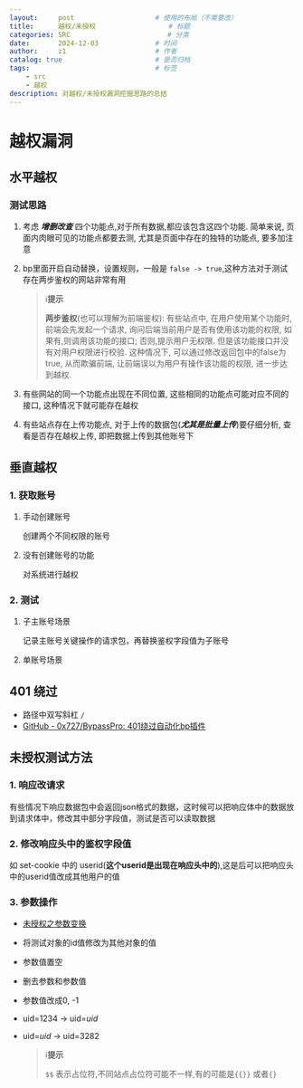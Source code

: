 ```yaml
---
layout:     post   				    # 使用的布局（不需要改）
title:      越权/未授权 				    # 标题 
categories: SRC                        # 分类
date:       2024-12-03 				# 时间
author:     z1 						# 作者
catalog: true 						# 是否归档
tags:								# 标签
    - src
    - 越权
description: 对越权/未授权漏洞挖掘思路的总结
---
```

# 越权漏洞

## 水平越权

### 测试思路

1. 考虑 ***增删改查*** 四个功能点,对于所有数据,都应该包含这四个功能. 简单来说, 页面内肉眼可见的功能点都要去测, 尤其是页面中存在的独特的功能点, 要多加注意

2. bp里面开启自动替换，设置规则，一般是 `false -> true`,这种方法对于测试存在两步鉴权的网站非常有用

   > &#x2139;&#xfe0f;**提示**
   >
   > **两步鉴权**(也可以理解为前端鉴权): 有些站点中, 在用户使用某个功能时, 前端会先发起一个请求, 询问后端当前用户是否有使用该功能的权限, 如果有,则调用该功能的接口; 否则,提示用户无权限. 但是该功能接口并没有对用户权限进行校验. 这种情况下, 可以通过修改返回包中的false为true, 从而欺骗前端, 让前端误以为用户有操作该功能的权限, 进一步达到越权.

3. 有些网站的同一个功能点出现在不同位置, 这些相同的功能点可能对应不同的接口, 这种情况下就可能存在越权

4. 有些站点存在上传功能点, 对于上传的数据包(***尤其是批量上传***)要仔细分析, 查看是否存在越权上传, 即把数据上传到其他账号下

## 垂直越权

### 1. 获取账号

1. 手动创建账号

   创建两个不同权限的账号

2. 没有创建账号的功能

   对系统进行越权

### 2. 测试

1. 子主账号场景

   记录主账号关键操作的请求包，再替换鉴权字段值为子账号

2. 单账号场景

## 401 绕过

- 路径中双写斜杠 `/` 
- [GitHub - 0x727/BypassPro: 401绕过自动化bp插件](https://github.com/0x727/BypassPro)

## 未授权测试方法

### 1. 响应改请求

有些情况下响应数据包中会返回json格式的数据，这时候可以把响应体中的数据放到请求体中，修改其中部分字段值，测试是否可以读取数据

### 2. 修改响应头中的鉴权字段值

如 set-cookie 中的 userid(**这个userid是出现在响应头中的**),这是后可以把响应头中的userid值改成其他用户的值

### 3. 参数操作

- [未授权之参数变换](/2025/08/27/未授权之参数变换/)

- 将测试对象的id值修改为其他对象的值

- 参数值置空

- 删去参数和参数值

- 参数值改成0, -1

- uid=1234 -> uid=$uid$

- uid=$uid$ -> uid=3282

  > &#x2139;&#xfe0f;**提示**
  >
  > `$$` 表示占位符,不同站点占位符可能不一样,有的可能是`{{}}` 或者`{}`

